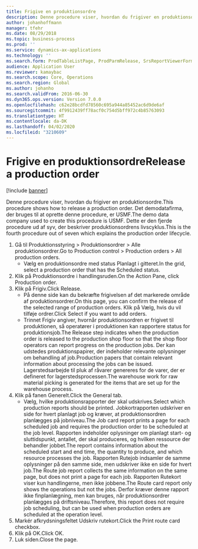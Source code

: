 ```yaml
---
title: Frigive en produktionsordre
description: Denne procedure viser, hvordan du frigiver en produktionsordre.
author: johanhoffmann
manager: tfehr
ms.date: 08/29/2018
ms.topic: business-process
ms.prod: ''
ms.service: dynamics-ax-applications
ms.technology: ''
ms.search.form: ProdTableListPage, ProdParmRelease, SrsReportViewerForm
audience: Application User
ms.reviewer: kamaybac
ms.search.scope: Core, Operations
ms.search.region: Global
ms.author: johanho
ms.search.validFrom: 2016-06-30
ms.dyn365.ops.version: Version 7.0.0
ms.openlocfilehash: c62e28bcdfd78560c695a944a85452ac6d9de6af
ms.sourcegitcommit: 4f9912439ff78acf0c754d5bff972c4b85763093
ms.translationtype: HT
ms.contentlocale: da-DK
ms.lasthandoff: 04/02/2020
ms.locfileid: "3210609"
---
```

# <a name="release-a-production-order"></a><span data-ttu-id="dafe4-103">Frigive en produktionsordre</span><span class="sxs-lookup"><span data-stu-id="dafe4-103">Release a production order</span></span>

[!include [banner](../../includes/banner.md)]

<span data-ttu-id="dafe4-104">Denne procedure viser, hvordan du frigiver en produktionsordre.</span><span class="sxs-lookup"><span data-stu-id="dafe4-104">This procedure shows how to release a production order.</span></span> <span data-ttu-id="dafe4-105">Det demodatafirma, der bruges til at oprette denne procedure, er USMF.</span><span class="sxs-lookup"><span data-stu-id="dafe4-105">The demo data company used to create this procedure is USMF.</span></span> <span data-ttu-id="dafe4-106">Dette er den fjerde procedure ud af syv, der beskriver produktionsordrens livscyklus.</span><span class="sxs-lookup"><span data-stu-id="dafe4-106">This is the fourth procedure out of seven which explains the production order lifecycle.</span></span>

1. <span data-ttu-id="dafe4-107">Gå til Produktionsstyring > Produktionsordrer > Alle produktionsordrer.</span><span class="sxs-lookup"><span data-stu-id="dafe4-107">Go to Production control > Production orders > All production orders.</span></span>
    * <span data-ttu-id="dafe4-108">Vælg en produktionsordre med status Planlagt i gitteret.</span><span class="sxs-lookup"><span data-stu-id="dafe4-108">In the grid, select a production order that has the Scheduled status.</span></span>  
2. <span data-ttu-id="dafe4-109">Klik på Produktionsordre i handlingsruden.</span><span class="sxs-lookup"><span data-stu-id="dafe4-109">On the Action Pane, click Production order.</span></span>
3. <span data-ttu-id="dafe4-110">Klik på Frigiv.</span><span class="sxs-lookup"><span data-stu-id="dafe4-110">Click Release.</span></span>
    * <span data-ttu-id="dafe4-111">På denne side kan du bekræfte frigivelsen af det markerede område af produktionsordrer.</span><span class="sxs-lookup"><span data-stu-id="dafe4-111">On this page, you can confirm the release of the selected range of production orders.</span></span> <span data-ttu-id="dafe4-112">Klik på Vælg, hvis du vil tilføje ordrer.</span><span class="sxs-lookup"><span data-stu-id="dafe4-112">Click Select if you want to add orders.</span></span>  
    * <span data-ttu-id="dafe4-113">Trinnet Frigiv angiver, hvornår produktionsordren er frigivet til produktionen, så operatører i produktionen kan rapportere status for produktionsjob.</span><span class="sxs-lookup"><span data-stu-id="dafe4-113">The Release step indicates when the production order is released to the production shop floor so that the shop floor operators can report progress on the production jobs.</span></span> <span data-ttu-id="dafe4-114">Der kan udstedes produktionspapirer, der indeholder relevante oplysninger om behandling af job.</span><span class="sxs-lookup"><span data-stu-id="dafe4-114">Production papers that contain relevant information about processing the jobs can be issued.</span></span> <span data-ttu-id="dafe4-115">Lagerstedsarbejde til pluk af råvarer genereres for de varer, der er defineret for lagerstedsprocessen.</span><span class="sxs-lookup"><span data-stu-id="dafe4-115">The warehouse work for raw material picking is generated for the items that are set up for the warehouse process.</span></span>  
4. <span data-ttu-id="dafe4-116">Klik på fanen Generelt.</span><span class="sxs-lookup"><span data-stu-id="dafe4-116">Click the General tab.</span></span>
    * <span data-ttu-id="dafe4-117">Vælg, hvilke produktionsrapporter der skal udskrives.</span><span class="sxs-lookup"><span data-stu-id="dafe4-117">Select which production reports should be printed.</span></span> <span data-ttu-id="dafe4-118">Jobkortrapporten udskriver en side for hvert planlagt job og kræver, at produktionsordren planlægges på jobniveau.</span><span class="sxs-lookup"><span data-stu-id="dafe4-118">The Job card report prints a page for each scheduled job and requires the production order to be scheduled at the job level.</span></span> <span data-ttu-id="dafe4-119">Rapporten indeholder oplysninger om planlagt start- og sluttidspunkt, antallet, der skal produceres, og hvilken ressource der behandler jobbet.</span><span class="sxs-lookup"><span data-stu-id="dafe4-119">The report contains information about the scheduled start and end time, the quantity to produce, and which resource processes the job.</span></span> <span data-ttu-id="dafe4-120">Rapporten Rutejob indsamler de samme oplysninger på den samme side, men udskriver ikke en side for hvert job.</span><span class="sxs-lookup"><span data-stu-id="dafe4-120">The Route job report collects the same information on the same page, but does not print a page for each job.</span></span> <span data-ttu-id="dafe4-121">Rapporten Rutekort viser kun handlingerne, men ikke jobbene.</span><span class="sxs-lookup"><span data-stu-id="dafe4-121">The Route card report only shows the operations but not the jobs.</span></span> <span data-ttu-id="dafe4-122">Derfor kræver denne rapport ikke finplanlægning, men kan bruges, når produktionsordrer planlægges på driftsniveau.</span><span class="sxs-lookup"><span data-stu-id="dafe4-122">Therefore, this report does not require job scheduling, but can be used when production orders are scheduled at the operation level.</span></span>  
5. <span data-ttu-id="dafe4-123">Markér afkrydsningsfeltet Udskriv rutekort.</span><span class="sxs-lookup"><span data-stu-id="dafe4-123">Click the Print route card checkbox.</span></span>
6. <span data-ttu-id="dafe4-124">Klik på OK.</span><span class="sxs-lookup"><span data-stu-id="dafe4-124">Click OK.</span></span>
7. <span data-ttu-id="dafe4-125">Luk siden.</span><span class="sxs-lookup"><span data-stu-id="dafe4-125">Close the page.</span></span>


